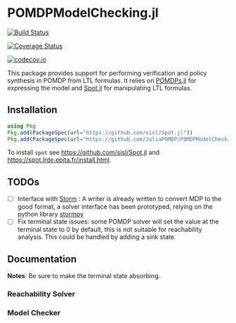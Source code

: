 # POMDPModelChecking.jl

[![Build Status](https://travis-ci.org/JuliaPOMDP/POMDPModelChecking.jl.svg?branch=master)](https://travis-ci.org/JuliaPOMDP/POMDPModelChecking.jl)

[![Coverage Status](https://coveralls.io/repos/JuliaPOMDP/POMDPModelChecking.jl/badge.svg?branch=master&service=github)](https://coveralls.io/github/JuliaPOMDP/POMDPModelChecking.jl?branch=master)

[![codecov.io](http://codecov.io/github/JuliaPOMDP/POMDPModelChecking.jl/coverage.svg?branch=master)](http://codecov.io/github/JuliaPOMDP/POMDPModelChecking.jl?branch=master)

This package provides support for performing verification and policy synthesis in POMDP from LTL formulas. It relies on [POMDPs.jl](https://github.com/JuliaPOMDP/POMDPs.jl) for expressing the model and [Spot.jl](https://github.com/sisl/Spot.jl) for manipulating LTL formulas. 


## Installation 

```julia
using Pkg
Pkg.add(PackageSpec(url="https://github.com/sisl/Spot.jl"))
Pkg.add(PackageSpec(url="https://github.com/JuliaPOMDP/POMDPModelChecking.jl"))
```

To install `spot` see https://github.com/sisl/Spot.jl and https://spot.lrde.epita.fr/install.html.

## TODOs

- [ ] Interface with [Storm](http://www.stormchecker.org/) : A writer is already written to convert MDP to the good format, a solver interface has been prototyped, relying on the python library  [stormpy](https://moves-rwth.github.io/stormpy/)
- [ ] Fix terminal state issues: some POMDP solver will set the value at the terminal state to 0 by default, this is not suitable for reachability analysis. This could be handled by adding a sink state.

## Documentation 

**Notes**:
Be sure to make the terminal state absorbing.

### Reachability Solver 


### Model Checker
